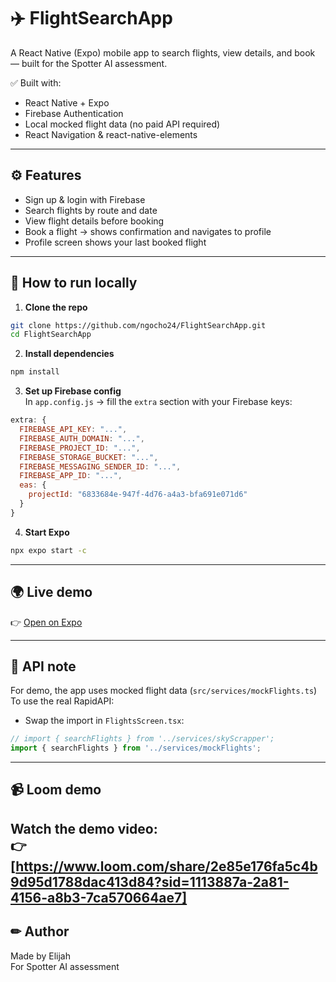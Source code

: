 # ✈️ FlightSearchApp

A React Native (Expo) mobile app to search flights, view details, and book — built for the Spotter AI assessment.

✅ Built with:
- React Native + Expo
- Firebase Authentication
- Local mocked flight data (no paid API required)
- React Navigation & react-native-elements

---

## ⚙ Features
- Sign up & login with Firebase
- Search flights by route and date
- View flight details before booking
- Book a flight → shows confirmation and navigates to profile
- Profile screen shows your last booked flight

---

## 🚀 How to run locally

1. **Clone the repo**
```bash
git clone https://github.com/ngocho24/FlightSearchApp.git
cd FlightSearchApp
```

2. **Install dependencies**
```bash
npm install
```

3. **Set up Firebase config**  
In `app.config.js` → fill the `extra` section with your Firebase keys:
```js
extra: {
  FIREBASE_API_KEY: "...",
  FIREBASE_AUTH_DOMAIN: "...",
  FIREBASE_PROJECT_ID: "...",
  FIREBASE_STORAGE_BUCKET: "...",
  FIREBASE_MESSAGING_SENDER_ID: "...",
  FIREBASE_APP_ID: "...",
  eas: {
    projectId: "6833684e-947f-4d76-a4a3-bfa691e071d6"
  }
}
```

4. **Start Expo**
```bash
npx expo start -c
```

---

## 🌍 Live demo
👉 [Open on Expo](https://expo.dev/accounts/elijahngocho/projects/FlightSearchApp/updates/59f94a82-dbec-4cee-83f7-50c1de50d2a9)

---

## 🧪 API note
For demo, the app uses mocked flight data (`src/services/mockFlights.ts`)  
To use the real RapidAPI:
- Swap the import in `FlightsScreen.tsx`:
```ts
// import { searchFlights } from '../services/skyScrapper';
import { searchFlights } from '../services/mockFlights';
```

---

## 📹 Loom demo
Watch the demo video:  
👉 [https://www.loom.com/share/2e85e176fa5c4b9d95d1788dac413d84?sid=1113887a-2a81-4156-a8b3-7ca570664ae7]
---

## ✏ Author
Made by Elijah  
For Spotter AI assessment